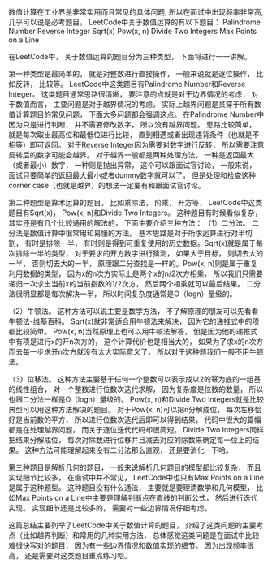 数值计算在工业界是非常实用而且常见的具体问题, 所以在面试中出现频率非常高, 几乎可以说是必考题目。 LeetCode中关于数值运算的有以下题目： 
Palindrome Number
Reverse Integer
Sqrt(x)
Pow(x, n)
Divide Two Integers
Max Points on a Line

在LeetCode中， 关于数值运算的题目分为三种类型， 下面将进行一一讲解。 

第一种类型是最简单的， 就是对整数进行直接操作， 一般来说就是逐位操作， 比如反转， 比较等。
LeetCode中这类题目有Palindrome Number和Reverse Integer。 这类题目通常思路很清晰， 要注意的点就是对于边界情况的考虑， 对于数值而言，
主要问题是对于越界情况的考虑。 实际上越界问题是贯穿于所有数值计算题目的常见问题， 下面大多问题都会强调这点。
在Palindrome Number中因为只是进行判断， 并不需要修改数字， 所以没有越界问题。
思路比较简单， 就是每次取出最高位和最低位进行比较， 直到相遇或者出现违背条件（也就是不相等）即可返回。
对于Reverse Integer因为需要对数字进行反转， 所以需要注意反转后的数字可能会越界。 对于越界一般都是两种处理方法，
一种是返回最大（或者最小）数字， 一种则是抛出异常， 这个可以跟面试官讨论， 一般来说， 面试只要简单的返回最大最小或者dummy数字就可以了，
 但是处理和检查这种corner case（也就是越界）的想法一定要有和跟面试官讨论。

第二种题型是算术运算的题目， 比如乘除法， 阶乘， 开方等， LeetCode中这类题目有Sqrt(x)， Pow(x, n)和Divide Two Integers。
这种题目有时候看似复杂， 其实还是有几个比较通用的解法的， 下面主要介绍三种方法：
（1）二分法。 二分法是数值计算中很常用和易懂的方法。 基本思路是对于所求运算进行对半切割， 有时是排除一半， 有时则是得到可重复使用的历史数据。Sqrt(x)就是属于每次排除一半的类型， 对于要求的开方数字进行猜测， 如果大于目标， 则切去大的一半， 否则切去大的一半， 原理跟二分查找是一样的。Pow(x, n)则是属于重复利用数据的类型， 因为x的n次方实际上是两个x的n/2次方相乘， 所以我们只需要递归一次求出当前x的当前指数的1/2次方， 然后两个相乘就可以最后结果。 二分法很明显都是每次解决一半， 所以时间复杂度通常是O（logn）量级的。 

（2）牛顿法。 这种方法可以说主要是数学方法， 不了解原理的朋友可以先看看牛顿法-维基百科。 Sqrt(x)就非常适合用牛顿法来解决， 因为它的递推式中的项都比较简单。 Pow(x, n)当然原理上也可以用牛顿法解答， 但是因为他的递推式中有项是进行x的开n次方的， 这个计算代价也是相当大的， 如果为了求x的n次方而去每一步求开n次方就没有太大实际意义了， 所以对于这种题我们一般不用牛顿法。

（3）位移法。 这种方法主要基于任何一个整数可以表示成以2的幂为底的一组基的线性组合， 对一个整数进行位数次迭代求解， 因为复杂度是位数的数量， 所以也跟二分法一样是O（logn）量级的。 Pow(x, n)和Divide Two Integers就是比较典型可以用这种方法解决的题目。 对于Pow(x, n)可以把n分解成位， 每次左移恰好是当前数的平方， 所以进行位数次迭代后即可以得到结果， 代码中很大的篇幅都是在处理越界问题， 而关于逐位迭代代码却很简短。 Divide Two Integers同样把结果分解成位， 每次对除数进行位移并且减去对应的除数来确定每一位上的结果。 这种方法可能理解起来没有二分法那么直观， 还是要消化一下哈。

第三种题目是解析几何的题目， 一般来说解析几何题目的模型都比较复杂， 而且实现细节比较多， 在面试中并不常见， LeetCode中也只有Max Points on a Line是属于这种题型。 这种题目没有什么通法， 主要就是要理清数学和几何模型， 比如Max Points on a Line中主要是理解判断点在直线的判断公式， 然后进行迭代实现。 实现细节还是比较多的， 需要对一些边界情况仔细考虑。 

这篇总结主要列举了LeetCode中关于数值计算的题目， 介绍了这类问题的主要考点（比如越界判断）和常用的几种实用方法， 总体感觉这类问题是在面试中比较难很快写对的题目， 因为有一些边界情况和数值实现的细节。 因为出现频率很高， 还是需要对这类题目重点练习哈。
